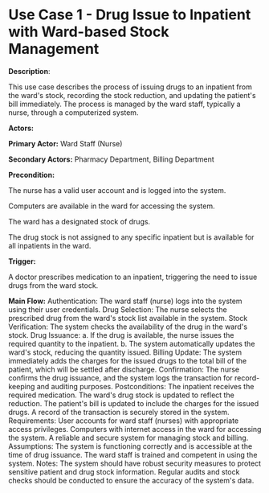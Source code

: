 # **Use Case 1 - Drug Issue to Inpatient with Ward-based Stock Management**
**Description**:

This use case describes the process of issuing drugs to an inpatient from the ward's stock, recording the stock reduction, and updating the patient's bill immediately. The process is managed by the ward staff, typically a nurse, through a computerized system.

**Actors:**

**Primary Actor:** Ward Staff (Nurse)

**Secondary Actors:** Pharmacy Department, Billing Department

**Precondition:**

The nurse has a valid user account and is logged into the system.

Computers are available in the ward for accessing the system.

The ward has a designated stock of drugs.

The drug stock is not assigned to any specific inpatient but is available for all inpatients in the ward.

**Trigger:**

A doctor prescribes medication to an inpatient, triggering the need to issue drugs from the ward stock.

**Main Flow:**
Authentication: The ward staff (nurse) logs into the system using their user credentials.
Drug Selection: The nurse selects the prescribed drug from the ward's stock list available in the system.
Stock Verification: The system checks the availability of the drug in the ward's stock.
Drug Issuance:
a. If the drug is available, the nurse issues the required quantity to the inpatient.
b. The system automatically updates the ward's stock, reducing the quantity issued.
Billing Update: The system immediately adds the charges for the issued drugs to the total bill of the patient, which will be settled after discharge.
Confirmation: The nurse confirms the drug issuance, and the system logs the transaction for record-keeping and auditing purposes.
Postconditions:
The inpatient receives the required medication.
The ward's drug stock is updated to reflect the reduction.
The patient's bill is updated to include the charges for the issued drugs.
A record of the transaction is securely stored in the system.
Requirements:
User accounts for ward staff (nurses) with appropriate access privileges.
Computers with internet access in the ward for accessing the system.
A reliable and secure system for managing stock and billing.
Assumptions:
The system is functioning correctly and is accessible at the time of drug issuance.
The ward staff is trained and competent in using the system.
Notes:
The system should have robust security measures to protect sensitive patient and drug stock information.
Regular audits and stock checks should be conducted to ensure the accuracy of the system's data.